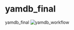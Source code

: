 # yamdb_final
yamdb_final
![yamdb_workflow](https://github.com/mtedoradze/yamdb_final/tree/master/.github/workflows/yamdb_workflow.yml/badge.svg)